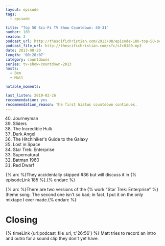 ```yaml
---
layout: episode
tags:
  - episode

title: "Top 50 Sci-Fi TV Show Countdown: 40-31"
number: 180
season: 3
podcast_url: http://thescifichristian.com/2013/08/episode-180-top-50-sci-fi-tv-show-countdown-40-31/
podcast_file_url: http://thescifichristian.com/sfc/sfc0180.mp3
date: 2013-08-20
length: '00:28:07'
category: countdowns
series: tv-show-countdown-2013
hosts:
  - Ben
  - Matt

notable_moments:

last_listen: 2019-02-26
recommendation: yes
recommendation_reason: The first hiatus countdown continues.
---
```


<ol>
<li value="40">Journeyman
<li value="39">Sliders
<li value="38">The Incredible Hulk
<li value="37">Dark Angel
<li value="36">The Hitchihiker's Guide to the Galaxy 
<li value="35">Lost in Space
<li value="34">Star Trek: Enterprise
<li value="33">Supernatural
<li value="32">Batman 1960
<li value="31">Red Dwarf
</ol>

{% arc %}They accidentally skipped #36 but will discuss it in {% episodeLink 185 %}.{% endarc %}

{% arc %}There are two versions of the {% work "Star Trek: Enterprise" %} theme song. The second one isn't so bad; in fact, I put it on the only mixtape I ever made.{% endarc %}



# Closing
{% timeLink {url:podcast_file_url, t:'26:56'} %} Matt tries to record an intro and outro for a sound clip they don't yet have.